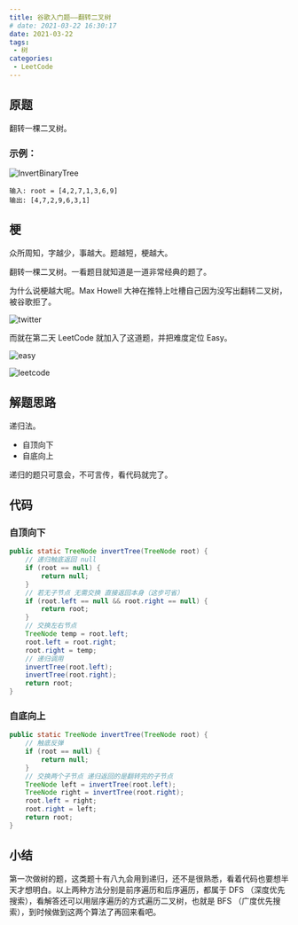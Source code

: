 ```yaml
---
title: 谷歌入门题——翻转二叉树
# date: 2021-03-22 16:30:17
date: 2021-03-22
tags:
 - 树
categories:
 - LeetCode
---
```


## 原题

翻转一棵二叉树。

### 示例：

![InvertBinaryTree](https://imcao.gitee.io/photo/InvertBinaryTree.assets/problem.jpg)

```
输入: root = [4,2,7,1,3,6,9]
输出: [4,7,2,9,6,3,1]
```

## 梗

众所周知，字越少，事越大。题越短，梗越大。

翻转一棵二叉树。一看题目就知道是一道非常经典的题了。

为什么说梗越大呢。Max Howell 大神在推特上吐槽自己因为没写出翻转二叉树，被谷歌拒了。

![twitter](https://imcao.gitee.io/photo/InvertBinaryTree.assets/twitter.png)

而就在第二天 LeetCode 就加入了这道题，并把难度定位 Easy。

![easy](https://imcao.gitee.io/photo/InvertBinaryTree.assets/easy.jpg)

![leetcode](https://imcao.gitee.io/photo/InvertBinaryTree.assets/leetcode.jpg)

## 解题思路

递归法。

- 自顶向下
- 自底向上

递归的题只可意会，不可言传，看代码就完了。

## 代码

### 自顶向下

```java
public static TreeNode invertTree(TreeNode root) {
    // 递归触底返回 null
    if (root == null) {
        return null;
    }
    // 若无子节点 无需交换 直接返回本身（这步可省）
    if (root.left == null && root.right == null) {
        return root;
    }
    // 交换左右节点
    TreeNode temp = root.left;
    root.left = root.right;
    root.right = temp;
    // 递归调用
    invertTree(root.left);
    invertTree(root.right);
    return root;
}
```

### 自底向上

```java
public static TreeNode invertTree(TreeNode root) {
    // 触底反弹
    if (root == null) {
        return null;
    }
    // 交换两个子节点 递归返回的是翻转完的子节点
    TreeNode left = invertTree(root.left);
    TreeNode right = invertTree(root.right);
    root.left = right;
    root.right = left;
    return root;
}
```

## 小结

第一次做树的题，这类题十有八九会用到递归，还不是很熟悉，看着代码也要想半天才想明白。以上两种方法分别是前序遍历和后序遍历，都属于 DFS （深度优先搜索），看解答还可以用层序遍历的方式遍历二叉树，也就是 BFS （广度优先搜索），到时候做到这两个算法了再回来看吧。